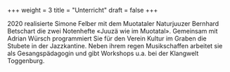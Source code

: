 +++
weight = 3
title = "Unterricht"
draft = false
+++

2020 realisierte Simone Felber mit dem Muotataler Naturjuuzer Bernhard Betschart die zwei Notenhefte «Juuzä wie im Muotatal». 
Gemeinsam mit Adrian Würsch programmiert Sie für den Verein Kultur im Graben die Stubete in der Jazzkantine.
Neben ihrem regen Musikschaffen arbeitet sie als Gesangspädagogin und gibt Workshops u.a. bei der Klangwelt Toggenburg.